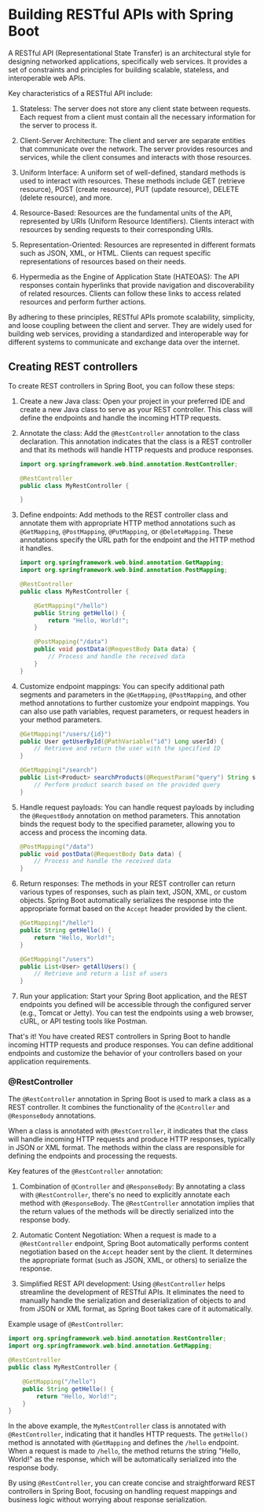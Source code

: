 # Building RESTful APIs with Spring Boot

A RESTful API (Representational State Transfer) is an architectural style for designing networked applications, specifically web services. It provides a set of constraints and principles for building scalable, stateless, and interoperable web APIs.

Key characteristics of a RESTful API include:

1. Stateless: The server does not store any client state between requests. Each request from a client must contain all the necessary information for the server to process it.

2. Client-Server Architecture: The client and server are separate entities that communicate over the network. The server provides resources and services, while the client consumes and interacts with those resources.

3. Uniform Interface: A uniform set of well-defined, standard methods is used to interact with resources. These methods include GET (retrieve resource), POST (create resource), PUT (update resource), DELETE (delete resource), and more.

4. Resource-Based: Resources are the fundamental units of the API, represented by URIs (Uniform Resource Identifiers). Clients interact with resources by sending requests to their corresponding URIs.

5. Representation-Oriented: Resources are represented in different formats such as JSON, XML, or HTML. Clients can request specific representations of resources based on their needs.

6. Hypermedia as the Engine of Application State (HATEOAS): The API responses contain hyperlinks that provide navigation and discoverability of related resources. Clients can follow these links to access related resources and perform further actions.

By adhering to these principles, RESTful APIs promote scalability, simplicity, and loose coupling between the client and server. They are widely used for building web services, providing a standardized and interoperable way for different systems to communicate and exchange data over the internet.

## Creating REST controllers

To create REST controllers in Spring Boot, you can follow these steps:

1. Create a new Java class: Open your project in your preferred IDE and create a new Java class to serve as your REST controller. This class will define the endpoints and handle the incoming HTTP requests.

2. Annotate the class: Add the `@RestController` annotation to the class declaration. This annotation indicates that the class is a REST controller and that its methods will handle HTTP requests and produce responses.

   ```java
   import org.springframework.web.bind.annotation.RestController;

   @RestController
   public class MyRestController {

   }
   ```

3. Define endpoints: Add methods to the REST controller class and annotate them with appropriate HTTP method annotations such as `@GetMapping`, `@PostMapping`, `@PutMapping`, or `@DeleteMapping`. These annotations specify the URL path for the endpoint and the HTTP method it handles.

   ```java
   import org.springframework.web.bind.annotation.GetMapping;
   import org.springframework.web.bind.annotation.PostMapping;

   @RestController
   public class MyRestController {

       @GetMapping("/hello")
       public String getHello() {
           return "Hello, World!";
       }

       @PostMapping("/data")
       public void postData(@RequestBody Data data) {
           // Process and handle the received data
       }
   }
   ```

4. Customize endpoint mappings: You can specify additional path segments and parameters in the `@GetMapping`, `@PostMapping`, and other method annotations to further customize your endpoint mappings. You can also use path variables, request parameters, or request headers in your method parameters.

   ```java
   @GetMapping("/users/{id}")
   public User getUserById(@PathVariable("id") Long userId) {
       // Retrieve and return the user with the specified ID
   }

   @GetMapping("/search")
   public List<Product> searchProducts(@RequestParam("query") String searchQuery) {
       // Perform product search based on the provided query
   }
   ```

5. Handle request payloads: You can handle request payloads by including the `@RequestBody` annotation on method parameters. This annotation binds the request body to the specified parameter, allowing you to access and process the incoming data.

   ```java
   @PostMapping("/data")
   public void postData(@RequestBody Data data) {
       // Process and handle the received data
   }
   ```

6. Return responses: The methods in your REST controller can return various types of responses, such as plain text, JSON, XML, or custom objects. Spring Boot automatically serializes the response into the appropriate format based on the `Accept` header provided by the client.

   ```java
   @GetMapping("/hello")
   public String getHello() {
       return "Hello, World!";
   }

   @GetMapping("/users")
   public List<User> getAllUsers() {
       // Retrieve and return a list of users
   }
   ```

7. Run your application: Start your Spring Boot application, and the REST endpoints you defined will be accessible through the configured server (e.g., Tomcat or Jetty). You can test the endpoints using a web browser, cURL, or API testing tools like Postman.

That's it! You have created REST controllers in Spring Boot to handle incoming HTTP requests and produce responses. You can define additional endpoints and customize the behavior of your controllers based on your application requirements.

### @RestController

The `@RestController` annotation in Spring Boot is used to mark a class as a REST controller. It combines the functionality of the `@Controller` and `@ResponseBody` annotations.

When a class is annotated with `@RestController`, it indicates that the class will handle incoming HTTP requests and produce HTTP responses, typically in JSON or XML format. The methods within the class are responsible for defining the endpoints and processing the requests.

Key features of the `@RestController` annotation:

1. Combination of `@Controller` and `@ResponseBody`: By annotating a class with `@RestController`, there's no need to explicitly annotate each method with `@ResponseBody`. The `@RestController` annotation implies that the return values of the methods will be directly serialized into the response body.

2. Automatic Content Negotiation: When a request is made to a `@RestController` endpoint, Spring Boot automatically performs content negotiation based on the `Accept` header sent by the client. It determines the appropriate format (such as JSON, XML, or others) to serialize the response.

3. Simplified REST API development: Using `@RestController` helps streamline the development of RESTful APIs. It eliminates the need to manually handle the serialization and deserialization of objects to and from JSON or XML format, as Spring Boot takes care of it automatically.

Example usage of `@RestController`:

```java
import org.springframework.web.bind.annotation.RestController;
import org.springframework.web.bind.annotation.GetMapping;

@RestController
public class MyRestController {

    @GetMapping("/hello")
    public String getHello() {
        return "Hello, World!";
    }
}
```

In the above example, the `MyRestController` class is annotated with `@RestController`, indicating that it handles HTTP requests. The `getHello()` method is annotated with `@GetMapping` and defines the `/hello` endpoint. When a request is made to `/hello`, the method returns the string "Hello, World!" as the response, which will be automatically serialized into the response body.

By using `@RestController`, you can create concise and straightforward REST controllers in Spring Boot, focusing on handling request mappings and business logic without worrying about response serialization.

